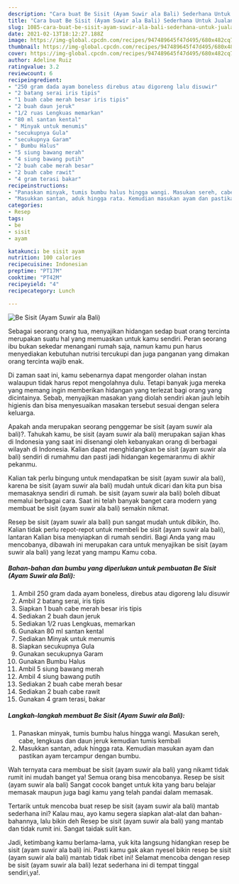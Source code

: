 ```yaml
---
description: "Cara buat Be Sisit (Ayam Suwir ala Bali) Sederhana Untuk Jualan"
title: "Cara buat Be Sisit (Ayam Suwir ala Bali) Sederhana Untuk Jualan"
slug: 1085-cara-buat-be-sisit-ayam-suwir-ala-bali-sederhana-untuk-jualan
date: 2021-02-13T18:12:27.188Z
image: https://img-global.cpcdn.com/recipes/947489645f47d495/680x482cq70/be-sisit-ayam-suwir-ala-bali-foto-resep-utama.jpg
thumbnail: https://img-global.cpcdn.com/recipes/947489645f47d495/680x482cq70/be-sisit-ayam-suwir-ala-bali-foto-resep-utama.jpg
cover: https://img-global.cpcdn.com/recipes/947489645f47d495/680x482cq70/be-sisit-ayam-suwir-ala-bali-foto-resep-utama.jpg
author: Adeline Ruiz
ratingvalue: 3.2
reviewcount: 6
recipeingredient:
- "250 gram dada ayam boneless direbus atau digoreng lalu disuwir"
- "2 batang serai iris tipis"
- "1 buah cabe merah besar iris tipis"
- "2 buah daun jeruk"
- "1/2 ruas Lengkuas memarkan"
- "80 ml santan kental"
- " Minyak untuk menumis"
- "secukupnya Gula"
- "secukupnya Garam"
- " Bumbu Halus"
- "5 siung bawang merah"
- "4 siung bawang putih"
- "2 buah cabe merah besar"
- "2 buah cabe rawit"
- "4 gram terasi bakar"
recipeinstructions:
- "Panaskan minyak, tumis bumbu halus hingga wangi. Masukan sereh, cabe, lengkuas dan daun jeruk kemudian tumis kembali"
- "Masukkan santan, aduk hingga rata. Kemudian masukan ayam dan pastikan ayam tercampur dengan bumbu."
categories:
- Resep
tags:
- be
- sisit
- ayam

katakunci: be sisit ayam 
nutrition: 100 calories
recipecuisine: Indonesian
preptime: "PT17M"
cooktime: "PT42M"
recipeyield: "4"
recipecategory: Lunch

---
```



![Be Sisit (Ayam Suwir ala Bali)](https://img-global.cpcdn.com/recipes/947489645f47d495/680x482cq70/be-sisit-ayam-suwir-ala-bali-foto-resep-utama.jpg)

Sebagai seorang orang tua, menyajikan hidangan sedap buat orang tercinta merupakan suatu hal yang memuaskan untuk kamu sendiri. Peran seorang ibu bukan sekedar menangani rumah saja, namun kamu pun harus menyediakan kebutuhan nutrisi tercukupi dan juga panganan yang dimakan orang tercinta wajib enak.

Di zaman  saat ini, kamu sebenarnya dapat mengorder olahan instan walaupun tidak harus repot mengolahnya dulu. Tetapi banyak juga mereka yang memang ingin memberikan hidangan yang terlezat bagi orang yang dicintainya. Sebab, menyajikan masakan yang diolah sendiri akan jauh lebih higienis dan bisa menyesuaikan masakan tersebut sesuai dengan selera keluarga. 



Apakah anda merupakan seorang penggemar be sisit (ayam suwir ala bali)?. Tahukah kamu, be sisit (ayam suwir ala bali) merupakan sajian khas di Indonesia yang saat ini disenangi oleh kebanyakan orang di berbagai wilayah di Indonesia. Kalian dapat menghidangkan be sisit (ayam suwir ala bali) sendiri di rumahmu dan pasti jadi hidangan kegemaranmu di akhir pekanmu.

Kalian tak perlu bingung untuk mendapatkan be sisit (ayam suwir ala bali), karena be sisit (ayam suwir ala bali) mudah untuk dicari dan kita pun bisa memasaknya sendiri di rumah. be sisit (ayam suwir ala bali) boleh dibuat memalui berbagai cara. Saat ini telah banyak banget cara modern yang membuat be sisit (ayam suwir ala bali) semakin nikmat.

Resep be sisit (ayam suwir ala bali) pun sangat mudah untuk dibikin, lho. Kalian tidak perlu repot-repot untuk membeli be sisit (ayam suwir ala bali), lantaran Kalian bisa menyiapkan di rumah sendiri. Bagi Anda yang mau mencobanya, dibawah ini merupakan cara untuk menyajikan be sisit (ayam suwir ala bali) yang lezat yang mampu Kamu coba.

<!--inarticleads1-->

##### Bahan-bahan dan bumbu yang diperlukan untuk pembuatan Be Sisit (Ayam Suwir ala Bali):

1. Ambil 250 gram dada ayam boneless, direbus atau digoreng lalu disuwir
1. Ambil 2 batang serai, iris tipis
1. Siapkan 1 buah cabe merah besar iris tipis
1. Sediakan 2 buah daun jeruk
1. Sediakan 1/2 ruas Lengkuas, memarkan
1. Gunakan 80 ml santan kental
1. Sediakan  Minyak untuk menumis
1. Siapkan secukupnya Gula
1. Gunakan secukupnya Garam
1. Gunakan  Bumbu Halus
1. Ambil 5 siung bawang merah
1. Ambil 4 siung bawang putih
1. Sediakan 2 buah cabe merah besar
1. Sediakan 2 buah cabe rawit
1. Gunakan 4 gram terasi, bakar




<!--inarticleads2-->

##### Langkah-langkah membuat Be Sisit (Ayam Suwir ala Bali):

1. Panaskan minyak, tumis bumbu halus hingga wangi. Masukan sereh, cabe, lengkuas dan daun jeruk kemudian tumis kembali
1. Masukkan santan, aduk hingga rata. Kemudian masukan ayam dan pastikan ayam tercampur dengan bumbu.




Wah ternyata cara membuat be sisit (ayam suwir ala bali) yang nikamt tidak rumit ini mudah banget ya! Semua orang bisa mencobanya. Resep be sisit (ayam suwir ala bali) Sangat cocok banget untuk kita yang baru belajar memasak maupun juga bagi kamu yang telah pandai dalam memasak.

Tertarik untuk mencoba buat resep be sisit (ayam suwir ala bali) mantab sederhana ini? Kalau mau, ayo kamu segera siapkan alat-alat dan bahan-bahannya, lalu bikin deh Resep be sisit (ayam suwir ala bali) yang mantab dan tidak rumit ini. Sangat taidak sulit kan. 

Jadi, ketimbang kamu berlama-lama, yuk kita langsung hidangkan resep be sisit (ayam suwir ala bali) ini. Pasti kamu gak akan nyesel bikin resep be sisit (ayam suwir ala bali) mantab tidak ribet ini! Selamat mencoba dengan resep be sisit (ayam suwir ala bali) lezat sederhana ini di tempat tinggal sendiri,ya!.

